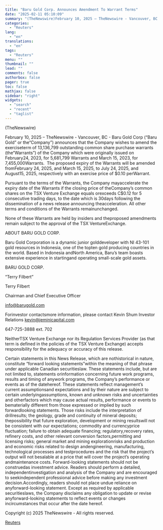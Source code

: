 ```yaml
---
title: "Baru Gold Corp. Announces Amendment To Warrant Terms"
date: "2025-02-11 05:10:09"
summary: "(TheNewswire)February 10, 2025 – TheNewswire - Vancouver, BC - Baru Gold Corp (“Baru Gold” or the“Company”) announces that the Company wishes to amend the exerciseterm of 13,136,799 outstanding common share purchase warrants (the“Warrants”) of the Company which were originally issued on February24, 2023, for 5,681,799 Warrants and March 15, 2023,..."
categories:
  - "Reuters"
lang:
  - "en"
translations:
  - "en"
tags:
  - "Reuters"
menu: ""
thumbnail: ""
lead: ""
comments: false
authorbox: false
pager: true
toc: false
mathjax: false
sidebar: "right"
widgets:
  - "search"
  - "recent"
  - "taglist"
---
```


(TheNewswire)




February 10, 2025 – TheNewswire - Vancouver, BC - Baru Gold Corp (“Baru Gold” or the“Company”) announces that the Company wishes to amend the exerciseterm of 13,136,799 outstanding common share purchase warrants (the“Warrants”) of the Company which were originally issued on February24, 2023, for 5,681,799 Warrants and March 15, 2023, for 7,455,000Warrants.  The proposed expiry of the Warrants will be amended fromFebruary 24, 2025, and March 15, 2025, to July 24, 2025, and August15, 2025, respectively with an exercise price of $0.10 perWarrant.

Pursuant to the terms of the Warrants, the Company mayaccelerate the expiry date of the Warrants if the closing price of theCompany’s common shares on the TSX Venture Exchange equals orexceeds C$0.12 for 5 consecutive trading days, to the date which is 30days following the dissemination of a news release announcing theacceleration. All other terms and conditions of the Warrants remainunchanged.

None of these Warrants are held by insiders and theproposed amendments remain subject to the approval of the TSX VentureExchange.

ABOUT BARU GOLD CORP.

Baru Gold Corporation is a dynamic junior golddeveloper with NI 43-101 gold resources in Indonesia, one of the topten gold producing countries in the world. Based in Indonesia andNorth America, Baru’s team boasts extensive experience in startingand operating small-scale gold assets.

BARU GOLD CORP.

“Terry Filbert”

Terry Filbert

Chairman and Chief Executive Officer

info@barugold.com

Forinvestor contactsmore information, please contact Kevin Shum Investor Relations kevin@jeminicapital.com

647-725-3888 ext. 702

NeitherTSX Venture Exchange nor its Regulation Services Provider (as that term is defined in the policies of the TSX Venture Exchange) accepts responsibility for the adequacy or accuracy of this release.

Certain statements in this News Release, which are nothistorical in nature, constitute “forward looking statements”within the meaning of that phrase under applicable Canadian securitieslaw. These statements include, but are not limited to, statements orinformation concerning future work programs, results and timing of anywork programs, the Company’s performance or events as of the datehereof. These statements reflect management’s current assumptionsand expectations and by their nature are subject to certain underlyingassumptions, known and unknown risks and uncertainties and otherfactors which may cause actual results, performance or events to bematerially different from those expressed or implied by such forwardlooking statements. Those risks include the interpretation of drillresults; the geology, grade and continuity of mineral deposits; thepossibility that future exploration, development or mining resultswill not be consistent with our expectations; commodity and currencyprice fluctuation; failure to obtain adequate financing; regulatory,recovery rates, refinery costs, and other relevant conversion factors,permitting and licensing risks; general market and mining explorationrisks and production and economic risks related to design andengineering, manufacturing, technological processes and testprocedures and the risk that the project’s output will not besalable at a price that will cover the project’s operating andmaintenance costs. Forward-looking statements should not be construedas investment advice. Readers should perform a detailed, independentinvestigation and analysis of the Company and are encouraged to seekindependent professional advice before making any investment decision.Accordingly, readers should not place undue reliance on anyforward-looking statement. Except as required by applicable securitieslaws, the Company disclaims any obligation to update or revise anyforward-looking statements to reflect events or changes incircumstances that occur after the date hereof.

Copyright (c) 2025 TheNewswire - All rights reserved.

[Reuters](https://www.tradingview.com/news/reuters.com,2025-02-10:newsml_Tnw9tJRDK:0-baru-gold-corp-announces-amendment-to-warrant-terms/)
